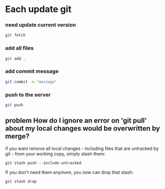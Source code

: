 # Each update git 

### need update current version

```sh
git fetch
```

### add all files

```sh
git add .
```

### add commit message

```sh
git commit -m "message"
```

### push to the server

```sh
git push
```


## problem  How do I ignore an error on 'git pull' about my local changes would be overwritten by merge?

if you want remove all local changes - including files that are untracked by git - from your working copy, simply stash them:

```
git stash push --include-untracked
```

If you don't need them anymore, you now can drop that stash:
```
git stash drop
```